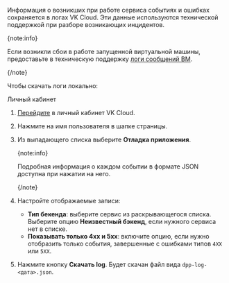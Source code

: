 Информация о возникших при работе сервиса событиях и ошибках сохраняется в логах VK Cloud. Эти данные используются технической поддержкой при разборе возникающих инцидентов.

{note:info}

Если возникли сбои в работе запущенной виртуальной машины, предоставьте в техническую поддержку [логи сообщений ВМ](/ru/computing/iaas/instructions/vm/vm-console#logi_soobshcheniy_vm).

{/note}

Чтобы скачать логи локально:

<tabs>
<tablist>
<tab>Личный кабинет</tab>
</tablist>
<tabpanel>

1. [Перейдите](https://msk.cloud.vk.com/app/) в личный кабинет VK Cloud.
1. Нажмите на имя пользователя в шапке страницы.
1. Из выпадающего списка выберите **Отладка приложения**.

   {note:info}

   Подробная информация о каждом событии в формате JSON доступна при нажатии на него.

   {/note}

1. Настройте отображаемые записи:

   - **Тип бекенда**: выберите сервис из раскрывающегося списка. Выберите опцию **Неизвестный бэкенд**, если нужного сервиса нет в списке.
   - **Показывать только 4хх и 5хх**: включите опцию, если нужно отобразить только события, завершенные с ошибками типов `4XX` или `5XX`.

1. Нажмите кнопку **Скачать log**. Будет скачан файл вида `dpp-log-<дата>.json`.

</tabpanel>
</tabs>
